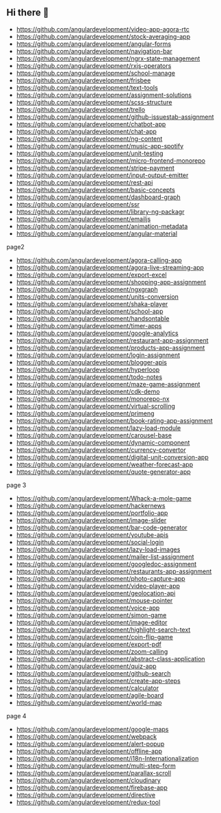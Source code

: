 ## Hi there 👋

- https://github.com/angulardevelopment/video-app-agora-rtc
- https://github.com/angulardevelopment/stock-averaging-app
- https://github.com/angulardevelopment/angular-forms
- https://github.com/angulardevelopment/navigation-bar
- https://github.com/angulardevelopment/ngrx-state-management
- https://github.com/angulardevelopment/rxjs-operators
- https://github.com/angulardevelopment/school-manage
- https://github.com/angulardevelopment/frisbee
- https://github.com/angulardevelopment/text-tools
- https://github.com/angulardevelopment/assignment-solutions
- https://github.com/angulardevelopment/scss-structure
- https://github.com/angulardevelopment/trello
- https://github.com/angulardevelopment/github-issuestab-assignment
- https://github.com/angulardevelopment/chatbot-app
- https://github.com/angulardevelopment/chat-app
- https://github.com/angulardevelopment/ng-content
- https://github.com/angulardevelopment/music-app-spotify
- https://github.com/angulardevelopment/unit-testing
- https://github.com/angulardevelopment/micro-frontend-monorepo
- https://github.com/angulardevelopment/stripe-payment
- https://github.com/angulardevelopment/input-output-emitter
- https://github.com/angulardevelopment/rest-api
- https://github.com/angulardevelopment/basic-concepts
- https://github.com/angulardevelopment/dashboard-graph
- https://github.com/angulardevelopment/ssr
- https://github.com/angulardevelopment/library-ng-packagr
- https://github.com/angulardevelopment/emailjs
- https://github.com/angulardevelopment/animation-metadata
- https://github.com/angulardevelopment/angular-material

page2

- https://github.com/angulardevelopment/agora-calling-app
- https://github.com/angulardevelopment/agora-live-streaming-app
- https://github.com/angulardevelopment/export-excel
- https://github.com/angulardevelopment/shopping-app-assignment
- https://github.com/angulardevelopment/ngxgraph
- https://github.com/angulardevelopment/units-conversion
- https://github.com/angulardevelopment/shaka-player
- https://github.com/angulardevelopment/school-app
- https://github.com/angulardevelopment/handsontable
- https://github.com/angulardevelopment/timer-apps
- https://github.com/angulardevelopment/google-analytics
- https://github.com/angulardevelopment/restaurant-app-assignment
- https://github.com/angulardevelopment/products-app-assignment
- https://github.com/angulardevelopment/login-assignment
- https://github.com/angulardevelopment/blogger-apis
- https://github.com/angulardevelopment/hyperloop
- https://github.com/angulardevelopment/todo-notes
- https://github.com/angulardevelopment/maze-game-assignment
- https://github.com/angulardevelopment/cdk-demo
- https://github.com/angulardevelopment/monorepo-nx
- https://github.com/angulardevelopment/virtual-scrolling
- https://github.com/angulardevelopment/primeng
- https://github.com/angulardevelopment/book-rating-app-assignment
- https://github.com/angulardevelopment/lazy-load-module
- https://github.com/angulardevelopment/carousel-base
- https://github.com/angulardevelopment/dynamic-component
- https://github.com/angulardevelopment/currency-convertor
- https://github.com/angulardevelopment/digital-unit-conversion-app
- https://github.com/angulardevelopment/weather-forecast-app
- https://github.com/angulardevelopment/quote-generator-app

page 3


- https://github.com/angulardevelopment/Whack-a-mole-game
- https://github.com/angulardevelopment/hackernews
- https://github.com/angulardevelopment/portfolio-app
- https://github.com/angulardevelopment/image-slider
- https://github.com/angulardevelopment/bar-code-generator
- https://github.com/angulardevelopment/youtube-apis
- https://github.com/angulardevelopment/social-login
- https://github.com/angulardevelopment/lazy-load-images
- https://github.com/angulardevelopment/mailer-list-assignment
- https://github.com/angulardevelopment/googledoc-assignment
- https://github.com/angulardevelopment/restaurants-app-assignment
- https://github.com/angulardevelopment/photo-capture-app
- https://github.com/angulardevelopment/video-player-app
- https://github.com/angulardevelopment/geolocation-api
- https://github.com/angulardevelopment/mouse-pointer
- https://github.com/angulardevelopment/voice-app
- https://github.com/angulardevelopment/simon-game
- https://github.com/angulardevelopment/image-editor
- https://github.com/angulardevelopment/highlight-search-text
- https://github.com/angulardevelopment/coin-flip-game
- https://github.com/angulardevelopment/export-pdf
- https://github.com/angulardevelopment/zoom-calling
- https://github.com/angulardevelopment/abstract-class-application
- https://github.com/angulardevelopment/quiz-app
- https://github.com/angulardevelopment/github-search
- https://github.com/angulardevelopment/create-app-steps
- https://github.com/angulardevelopment/calculator
- https://github.com/angulardevelopment/agile-board
- https://github.com/angulardevelopment/world-map

page 4

- https://github.com/angulardevelopment/google-maps
- https://github.com/angulardevelopment/webpack
- https://github.com/angulardevelopment/alert-popup
- https://github.com/angulardevelopment/offline-app
- https://github.com/angulardevelopment/i18n-Internationalization
- https://github.com/angulardevelopment/multi-step-form
- https://github.com/angulardevelopment/parallax-scroll
- https://github.com/angulardevelopment/cloudinary
- https://github.com/angulardevelopment/firebase-app
- https://github.com/angulardevelopment/directive
- https://github.com/angulardevelopment/redux-tool
<!--

**Here are some ideas to get you started:**

🙋‍♀️ A short introduction - what is your organization all about?
🌈 Contribution guidelines - how can the community get involved?
👩‍💻 Useful resources - where can the community find your docs? Is there anything else the community should know?
🍿 Fun facts - what does your team eat for breakfast?
🧙 Remember, you can do mighty things with the power of [Markdown](https://docs.github.com/github/writing-on-github/getting-started-with-writing-and-formatting-on-github/basic-writing-and-formatting-syntax)
-->
